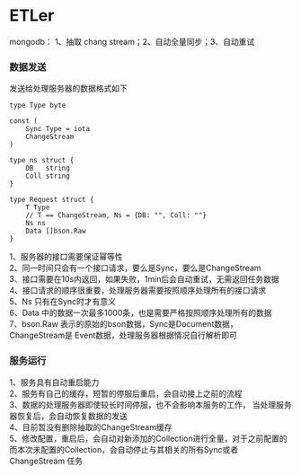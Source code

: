 # ETLer

mongodb： 1、抽取 chang stream；2、自动全量同步；3、自动重试

### 数据发送
发送给处理服务器的数据格式如下 
```
type Type byte

const (
	Sync Type = iota
	ChangeStream
)

type ns struct {
	DB   string
	Coll string
}

type Request struct {
	T Type
	// T == ChangeStream, Ns = {DB: "", Coll: ""}
	Ns ns
	Data []bson.Raw
}

```
1、服务器的接口需要保证幂等性   
2、同一时间只会有一个接口请求，要么是Sync，要么是ChangeStream     
3、接口需要在10s内返回，如果失败，1min后会自动重试，无需返回任务数据     
4、接口请求的顺序很重要，处理服务器需要按照顺序处理所有的接口请求    
5、Ns 只有在Sync时才有意义    
6、Data 中的数据一次最多1000条，也是需要严格按照顺序处理所有的数据   
7、bson.Raw 表示的原始的bson数据，Sync是Document数据，ChangeStream是
Event数据，处理服务器根据情况自行解析即可   


### 服务运行
1、服务具有自动重启能力   
2、服务有自己的缓存，短暂的停服后重启，会自动接上之前的流程   
3、数据的处理服务器即使较长时间停服，也不会影响本服务的工作，
当处理服务器恢复后，会自动恢复数据的发送    
4、目前暂没有删除抽取的ChangeStream缓存   
5、修改配置，重启后，会自动对新添加的Collection进行全量，对于之前配置的 
而本次未配置的Collection，会自动停止与其相关的所有Sync或者ChangeStream
任务

